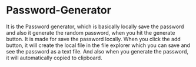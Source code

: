 # Password-Generator
It is the Password generator, which is basically locally save the password and also it generate the random password, when you hit the generate button. It is made for save the password locally.
When you click the add button, it will create the local file in the file explorer which you can save and see the password as a text file.
And also when you generate the password, it will automatically copied to clipboard.
